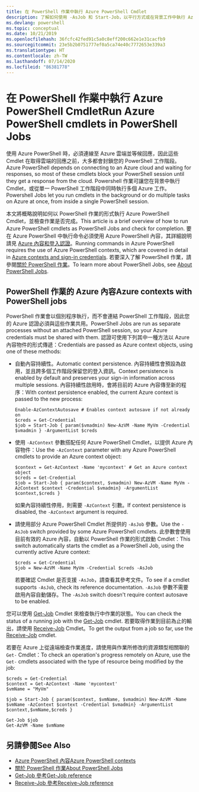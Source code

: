 ```yaml
---
title: 在 PowerShell 作業中執行 Azure PowerShell Cmdlet
description: 了解如何使用 -AsJob 和 Start-Job，以平行方式或在背景工作中執行 Azure PowerShell Cmdlet。
ms.devlang: powershell
ms.topic: conceptual
ms.date: 10/21/2019
ms.openlocfilehash: 36fcfc42fed91c5a0c8eff200c662e1e31cacfb9
ms.sourcegitcommit: 23e5b2b0751777ef0a5ca74e40c7772653e339a3
ms.translationtype: HT
ms.contentlocale: zh-TW
ms.lasthandoff: 07/14/2020
ms.locfileid: "86381778"
---
```

# <a name="run-azure-powershell-cmdlets-in-powershell-jobs"></a><span data-ttu-id="a4a7e-103">在 PowerShell 作業中執行 Azure PowerShell Cmdlet</span><span class="sxs-lookup"><span data-stu-id="a4a7e-103">Run Azure PowerShell cmdlets in PowerShell Jobs</span></span>

<span data-ttu-id="a4a7e-104">使用 Azure PowerShell 時，必須連線至 Azure 雲端並等候回應，因此這些 Cmdlet 在取得雲端的回應之前，大多都會封鎖您的 PowerShell 工作階段。</span><span class="sxs-lookup"><span data-stu-id="a4a7e-104">Azure PowerShell depends on connecting to an Azure cloud and waiting for responses, so most of these cmdlets block your PowerShell session until they get a response from the cloud.</span></span>
<span data-ttu-id="a4a7e-105">Powershell 作業可讓您在背景中執行 Cmdlet，或從單一 PowerShell 工作階段中同時執行多個 Azure 工作。</span><span class="sxs-lookup"><span data-stu-id="a4a7e-105">Powershell Jobs let you run cmdlets in the background or do multiple tasks on Azure at once, from inside a single PowerShell session.</span></span>

<span data-ttu-id="a4a7e-106">本文將概略說明如何以 PowerShell 作業的形式執行 Azure PowerShell Cmdlet，並檢查作業是否完成。</span><span class="sxs-lookup"><span data-stu-id="a4a7e-106">This article is a brief overview of how to run Azure PowerShell cmdlets as PowerShell Jobs and check for completion.</span></span> <span data-ttu-id="a4a7e-107">要在 Azure PowerShell 中執行命令必須使用 Azure PowerShell 內容，其詳細說明請見 [Azure 內容和登入認證](context-persistence.md)。</span><span class="sxs-lookup"><span data-stu-id="a4a7e-107">Running commands in Azure PowerShell requires the use of Azure PowerShell contexts, which are covered in detail in [Azure contexts and sign-in credentials](context-persistence.md).</span></span>
<span data-ttu-id="a4a7e-108">若要深入了解 PowerShell 作業，請參閱[關於 PowerShell 作業](/powershell/module/microsoft.powershell.core/about/about_jobs)。</span><span class="sxs-lookup"><span data-stu-id="a4a7e-108">To learn more about PowerShell Jobs, see [About PowerShell Jobs](/powershell/module/microsoft.powershell.core/about/about_jobs).</span></span>

## <a name="azure-contexts-with-powershell-jobs"></a><span data-ttu-id="a4a7e-109">PowerShell 作業的 Azure 內容</span><span class="sxs-lookup"><span data-stu-id="a4a7e-109">Azure contexts with PowerShell jobs</span></span>

<span data-ttu-id="a4a7e-110">PowerShell 作業會以個別程序執行，而不會連結 PowerShell 工作階段，因此您的 Azure 認證必須與這些作業共用。</span><span class="sxs-lookup"><span data-stu-id="a4a7e-110">PowerShell Jobs are run as separate processes without an attached PowerShell session, so your Azure credentials must be shared with them.</span></span> <span data-ttu-id="a4a7e-111">認證可使用下列其中一種方法以 Azure 內容物件的形式傳遞：</span><span class="sxs-lookup"><span data-stu-id="a4a7e-111">Credentials are passed as Azure context objects, using one of these methods:</span></span>

* <span data-ttu-id="a4a7e-112">自動內容持續性。</span><span class="sxs-lookup"><span data-stu-id="a4a7e-112">Automatic context persistence.</span></span> <span data-ttu-id="a4a7e-113">內容持續性會預設為啟用，並且跨多個工作階段保留您的登入資訊。</span><span class="sxs-lookup"><span data-stu-id="a4a7e-113">Context persistence is enabled by default and preserves your sign-in information across multiple sessions.</span></span> <span data-ttu-id="a4a7e-114">內容持續性啟用時，會將目前的 Azure 內容傳至新的程序：</span><span class="sxs-lookup"><span data-stu-id="a4a7e-114">With context persistence enabled, the current Azure context is passed to the new process:</span></span>

  ```azurepowershell-interactive
  Enable-AzContextAutosave # Enables context autosave if not already on
  $creds = Get-Credential
  $job = Start-Job { param($vmadmin) New-AzVM -Name MyVm -Credential $vmadmin } -ArgumentList $creds
  ```

* <span data-ttu-id="a4a7e-115">使用 `-AzContext` 參數搭配任何 Azure PowerShell Cmdlet，以提供 Azure 內容物件：</span><span class="sxs-lookup"><span data-stu-id="a4a7e-115">Use the `-AzContext` parameter with any Azure PowerShell cmdlets to provide an Azure context object:</span></span>

  ```azurepowershell-interactive
  $context = Get-AzContext -Name 'mycontext' # Get an Azure context object
  $creds = Get-Credential
  $job = Start-Job { param($context, $vmadmin) New-AzVM -Name MyVm -AzContext $context -Credential $vmadmin} -ArgumentList $context,$creds }
  ```

  <span data-ttu-id="a4a7e-116">如果內容持續性停用，則需要 `-AzContext` 引數。</span><span class="sxs-lookup"><span data-stu-id="a4a7e-116">If context persistence is disabled, the `-AzContext` argument is required.</span></span>

* <span data-ttu-id="a4a7e-117">請使用部分 Azure PowerShell Cmdlet 所提供的 `-AsJob` 參數。</span><span class="sxs-lookup"><span data-stu-id="a4a7e-117">Use the `-AsJob` switch provided by some Azure PowerShell cmdlets.</span></span> <span data-ttu-id="a4a7e-118">此參數會使用目前有效的 Azure 內容，自動以 PowerShell 作業的形式啟動 Cmdlet：</span><span class="sxs-lookup"><span data-stu-id="a4a7e-118">This switch automatically starts the cmdlet as a PowerShell Job, using the currently active Azure context:</span></span>

  ```azurepowershell-interactive
  $creds = Get-Credential
  $job = New-AzVM -Name MyVm -Credential $creds -AsJob
  ```

  <span data-ttu-id="a4a7e-119">若要確認 Cmdlet 是否支援 `-AsJob`，請查看其參考文件。</span><span class="sxs-lookup"><span data-stu-id="a4a7e-119">To see if a cmdlet supports `-AsJob`, check its reference documentation.</span></span> <span data-ttu-id="a4a7e-120">`-AsJob` 參數不需要啟用內容自動儲存。</span><span class="sxs-lookup"><span data-stu-id="a4a7e-120">The `-AsJob` switch doesn't require context autosave to be enabled.</span></span>

<span data-ttu-id="a4a7e-121">您可以使用 [Get-Job](/powershell/module/microsoft.powershell.core/get-job) Cmdlet 來檢查執行中作業的狀態。</span><span class="sxs-lookup"><span data-stu-id="a4a7e-121">You can check the status of a running job with the [Get-Job](/powershell/module/microsoft.powershell.core/get-job) cmdlet.</span></span> <span data-ttu-id="a4a7e-122">若要取得作業到目前為止的輸出，請使用 [Receive-Job](/powershell/module/microsoft.powershell.core/receive-job) Cmdlet。</span><span class="sxs-lookup"><span data-stu-id="a4a7e-122">To get the output from a job so far, use the [Receive-Job](/powershell/module/microsoft.powershell.core/receive-job) cmdlet.</span></span>

<span data-ttu-id="a4a7e-123">若要在 Azure 上從遠端檢查作業進度，請使用與作業所修改的資源類型相關聯的 `Get-` Cmdlet：</span><span class="sxs-lookup"><span data-stu-id="a4a7e-123">To check an operation's progress remotely on Azure, use the `Get-` cmdlets associated with the type of resource being modified by the job:</span></span>

```azurepowershell-interactive
$creds = Get-Credential
$context = Get-AzContext -Name 'mycontext'
$vmName = "MyVm"

$job = Start-Job { param($context, $vmName, $vmadmin) New-AzVM -Name $vmName -AzContext $context -Credential $vmadmin} -ArgumentList $context,$vmName,$creds }

Get-Job $job
Get-AzVM -Name $vmName
```

## <a name="see-also"></a><span data-ttu-id="a4a7e-124">另請參閱</span><span class="sxs-lookup"><span data-stu-id="a4a7e-124">See Also</span></span>

* [<span data-ttu-id="a4a7e-125">Azure PowerShell 內容</span><span class="sxs-lookup"><span data-stu-id="a4a7e-125">Azure PowerShell contexts</span></span>](context-persistence.md)
* [<span data-ttu-id="a4a7e-126">關於 PowerShell 作業</span><span class="sxs-lookup"><span data-stu-id="a4a7e-126">About PowerShell Jobs</span></span>](/powershell/module/microsoft.powershell.core/about/about_jobs)
* [<span data-ttu-id="a4a7e-127">Get-Job 參考</span><span class="sxs-lookup"><span data-stu-id="a4a7e-127">Get-Job reference</span></span>](/powershell/module/microsoft.powershell.core/get-job)
* [<span data-ttu-id="a4a7e-128">Receive-Job 參考</span><span class="sxs-lookup"><span data-stu-id="a4a7e-128">Receive-Job reference</span></span>](/powershell/module/microsoft.powershell.core/receive-job)
